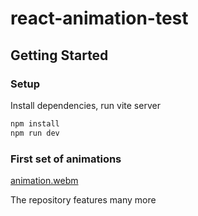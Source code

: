 # react-animation-test

## Getting Started

### Setup

Install dependencies, run vite server

```bash
npm install
npm run dev
```

### First set of animations

[animation.webm](https://github.com/user-attachments/assets/413e0a6b-de17-4a5c-b251-e47add29877a)

The repository features many more
